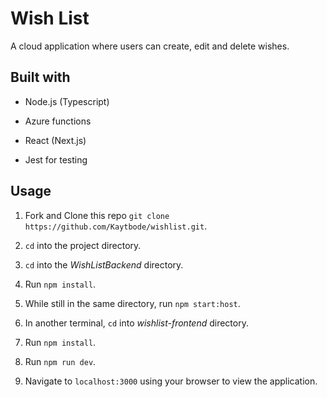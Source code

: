 # Wish List
A cloud application where users can create, edit and delete wishes.

## Built with

- Node.js (Typescript)

- Azure functions

- React (Next.js)

- Jest for testing

## Usage

1. Fork and Clone this repo `git clone https://github.com/Kaytbode/wishlist.git`.

2. `cd` into the project directory.

3. `cd` into the *WishListBackend* directory.

4. Run `npm install`.

5. While still in the same directory, run `npm start:host`.

6. In another terminal, `cd` into *wishlist-frontend* directory.

7. Run `npm install`.

8. Run `npm run dev`.

9. Navigate to `localhost:3000` using your browser to view the application.